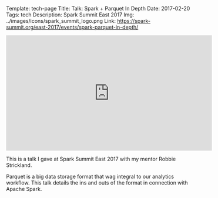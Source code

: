 Template: tech-page
Title: Talk: Spark + Parquet In Depth
Date: 2017-02-20
Tags: tech
Description: Spark Summit East 2017
Img: ../images/icons/spark_summit_logo.png
Link: https://spark-summit.org/east-2017/events/spark-parquet-in-depth/

<iframe width="560" height="315" src="https://www.youtube-nocookie.com/embed/_0Wpwj_gvzg?rel=0" frameborder="0" allow="autoplay; encrypted-media" allowfullscreen></iframe>

This is a talk I gave at Spark Summit East 2017 with my mentor Robbie Strickland.

Parquet is a big data storage format that wag integral to our analytics workflow. 
This talk details the ins and outs of the format in connection with Apache Spark.
